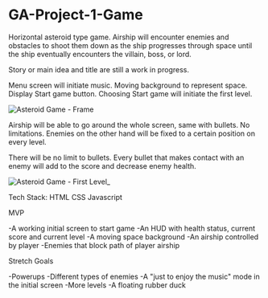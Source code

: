 # GA-Project-1-Game

Horizontal asteroid type game. Airship will encounter enemies and obstacles to shoot them down as the ship progresses through space until the ship eventually encounters the villain, boss, or lord.

Story or main idea and title are still a work in progress.

Menu screen will initiate music. Moving background to represent space. Display Start game button. Choosing Start game will initiate the first level.

![Asteroid Game - Frame](https://user-images.githubusercontent.com/91762173/140221892-8c29ec00-c086-434d-8e76-05220e93c4ad.png)

Airship will be able to go around the whole screen, same with bullets. No limitations. Enemies on the other hand will be fixed to a certain position on every level.

There will be no limit to bullets. Every bullet that makes contact with an enemy will add to the score and decrease enemy health.

![Asteroid Game - First Level_](https://user-images.githubusercontent.com/91762173/140222186-b32d452b-2462-4a05-93c5-9a48d1d994e7.png)


Tech Stack: HTML CSS Javascript



MVP

-A working initial screen to start game
-An HUD with health status, current score and current level
-A moving space background
-An airship controlled by player
-Enemies that block path of player airship

Stretch Goals

-Powerups
-Different types of enemies
-A "just to enjoy the music" mode in the initial screen
-More levels
-A floating rubber duck


